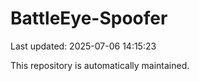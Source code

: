 # BattleEye-Spoofer

Last updated: 2025-07-06 14:15:23

This repository is automatically maintained.
